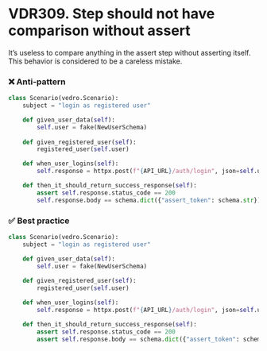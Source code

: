 # VDR309. Step should not have comparison without assert
It’s useless to compare anything in the assert step without asserting itself. This behavior is considered to be a careless mistake.

### ❌ Anti-pattern
```python
class Scenario(vedro.Scenario):
    subject = "login as registered user"

    def given_user_data(self):
        self.user = fake(NewUserSchema)
    
    def given_registered_user(self):
        registered_user(self.user)    

    def when_user_logins(self):
        self.response = httpx.post(f"{API_URL}/auth/login", json=self.user)

    def then_it_should_return_success_response(self):
        assert self.response.status_code == 200
        self.response.body == schema.dict({"assert_token": schema.str})
```
### ✅ Best practice
```python
class Scenario(vedro.Scenario):
    subject = "login as registered user"

    def given_user_data(self):
        self.user = fake(NewUserSchema)
    
    def given_registered_user(self):
        registered_user(self.user)    

    def when_user_logins(self):
        self.response = httpx.post(f"{API_URL}/auth/login", json=self.user)

    def then_it_should_return_success_response(self):
        assert self.response.status_code == 200
        assert self.response.body == schema.dict({"assert_token": schema.str})
```
